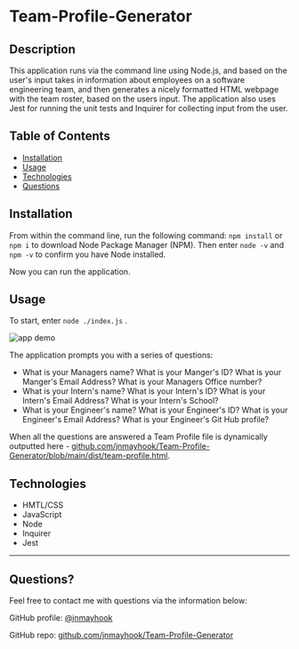 # Team-Profile-Generator

## Description 
  
This application runs via the command line using Node.js, and based on the user's input takes in information about employees on a software engineering team, and then generates a nicely formatted HTML webpage with the team roster, based on the users input.  The application also uses Jest for running the unit tests and Inquirer for collecting input from the user. 


## Table of Contents

* [Installation](#installation)
* [Usage](#usage)
* [Technologies](#technologies)
* [Questions](#questions)
  

## Installation

From within the command line, run the following command: `npm install` or `npm i` to download Node Package Manager (NPM).  Then enter `node -v` and `npm -v` to confirm you have Node installed. 

Now you can run the application. 


## Usage 

To start, enter `node ./index.js` . 

![app demo]()

The application prompts you with a series of questions:
- What is your Managers name?  What is your Manger's ID?  What is your Manger's Email Address?  What is your Managers Office number? 
- What is your Intern's name?  What is your Intern's ID?  What is your Intern's Email Address?  What is your Intern's School? 
- What is your Engineer's name?  What is your Engineer's ID?  What is your Engineer's Email Address?  What is your Engineer's Git Hub profile? 

When all the questions are answered a Team Profile file is dynamically outputted here - [github.com/jnmayhook/Team-Profile-Generator/blob/main/dist/team-profile.html](/dist/team-profile.html).  


## Technologies

- HMTL/CSS
- JavaScript
- Node
- Inquirer
- Jest

---

## Questions?
Feel free to contact me with questions via the information below:

GitHub profile: [@jnmayhook](https://github.com/jnmayhook)

GitHub repo: [github.com/jnmayhook/Team-Profile-Generator](https://github.com/jnmayhook/Team-Profile-Generator)